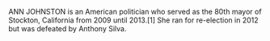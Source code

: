 ANN JOHNSTON is an American politician who served as the 80th mayor of Stockton, California from 2009 until 2013.[1] She ran for re-election in 2012 but was defeated by Anthony Silva.

